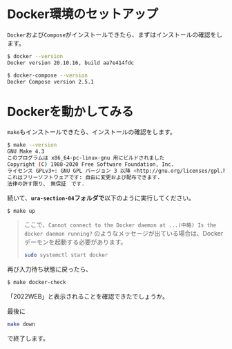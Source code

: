 # Docker環境のセットアップ

`Docker`および`Compose`がインストールできたら、まずはインストールの確認をします。

```bash
$ docker --version
Docker version 20.10.16, build aa7e414fdc

$ docker-compose --version
Docker Compose version 2.5.1
```

# Dockerを動かしてみる

`make`もインストールできたら、インストールの確認をします。

```bash
$ make --version
GNU Make 4.3
このプログラムは x86_64-pc-linux-gnu 用にビルドされました
Copyright (C) 1988-2020 Free Software Foundation, Inc.
ライセンス GPLv3+: GNU GPL バージョン 3 以降 <http://gnu.org/licenses/gpl.html>
これはフリーソフトウェアです: 自由に変更および配布できます.
法律の許す限り、　無保証　です.
```

続いて、**`ura-section-04`フォルダで**以下のように実行してください。

```bash
$ make up
```

> ここで、`Cannot connect to the Docker daemon at ...(中略) Is the docker daemon running?` のようなメッセージが出ている場合は、Dockerデーモンを起動する必要があります。
> 
> ```bash
> sudo systemctl start docker
> ```

再び入力待ち状態に戻ったら、

```bash
$ make docker-check
```

「2022WEB」と表示されることを確認できたでしょうか。

最後に

```bash
make down
```

で終了します。
